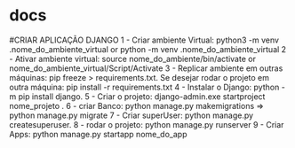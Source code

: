# docs
#CRIAR APLICAÇÃO DJANGO
1 - Criar ambiente Virtual: python3 -m venv .nome_do_ambiente_virtual or python -m venv .nome_do_ambiente_virtual
2 - Ativar ambiente virtual: source nome_do_ambiente/bin/activate or nome_do_ambiente_virtual/Script/Activate
3 - Replicar ambiente em outras máquinas: pip freeze > requirements.txt. Se desejar rodar o projeto em outra máquina: pip install -r requirements.txt
4 - Instalar o Django: python -m pip install django.
5 - Criar o projeto: django-admin.exe startproject nome_projeto .
6 - criar Banco: python manage.py makemigrations => python manage.py migrate
7 - Criar superUser: python manage.py createsuperuser.
8 - rodar o projeto: python manage.py runserver
9 - Criar Apps: python manage.py startapp nome_do_app

